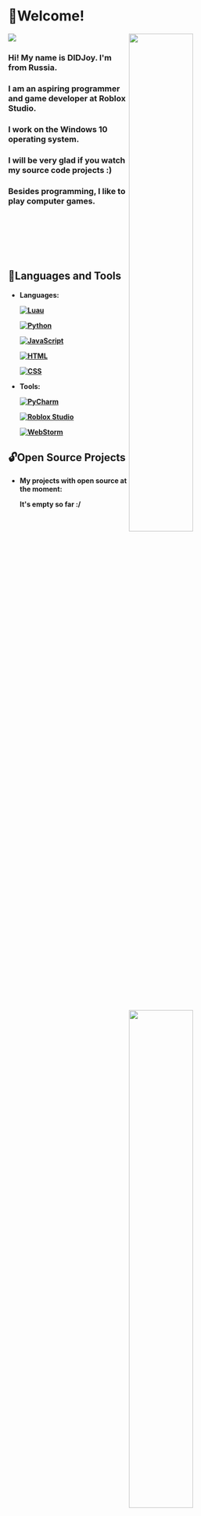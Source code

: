 <b>

# 👋Welcome! 
![](https://komarev.com/ghpvc/?username=MrDIDJoy&abbreviated=true&style=for-the-badge&color=27A0D9&label=Total_Profile_Visits)
<img width="51%" align="right" src="https://github-readme-stats.vercel.app/api?username=MrDIDJoy&hide_border=true&count_private=true&layout=compact&hide_title=true&show_icons=true&theme=dracula&icon_color=5194f0&bg_color=0d1117&include_all_commits=true&rank_icon=github&show_icons=true">
<img width="51%" align="right" src="https://github-readme-streak-stats.herokuapp.com?user=MrDIDJoy&theme=dark">

### Hi! My name is DIDJoy. I'm from Russia.
### I am an aspiring programmer and game developer at Roblox Studio.
### I work on the Windows 10 operating system.
### I will be very glad if you watch my source code projects :)
### Besides programming, I like to play computer games.
<br>
<br>
<br>
<br>
<br>

## 🔧Languages and Tools

<img width="51%" align="right" src="https://github-readme-stats.vercel.app/api/top-langs/?username=MrDIDJoy&hide=html&layout=compact&hide_border=true&hide_title=true&count_private=true&theme=dracula&icon_color=5194f0&bg_color=0d1117">

- Languages:

    [![Luau](https://img.shields.io/badge/-Luau-090909?style=for-the-badge&logo=RobloxStudio&logoColor=27A0D9)](https://luau-lang.org/)

    [![Python](https://img.shields.io/badge/-Python-090909?style=for-the-badge&logo=Python&logoColor=27A0D9)](https://www.python.org/)

    [![JavaScript](https://img.shields.io/badge/-JS-090909?style=for-the-badge&logo=JavaScript&logoColor=27A0D9)]()

    [![HTML](https://img.shields.io/badge/-HTML-090909?style=for-the-badge&logo=html5&logoColor=27A0D9)]()

    [![CSS](https://img.shields.io/badge/-CSS-090909?style=for-the-badge&logo=CSS3&logoColor=27A0D9)]()

- Tools:

    [![PyCharm](https://img.shields.io/badge/-PyCharm-090909?style=for-the-badge&logo=PyCharm&logoColor=27A0D9)](https://www.jetbrains.com/pycharm)
    
    [![Roblox Studio](https://img.shields.io/badge/-Roblox&nbsp;Studio-090909?style=for-the-badge&logo=RobloxStudio&logoColor=27A0D9)](https://create.roblox.com)

    [![WebStorm](https://img.shields.io/badge/-WebStorm-090909?style=for-the-badge&logo=WebStorm&logoColor=27A0D9)](https://www.jetbrains.com/webstorm)

[//]: # (    [Pypresence]&#40;https://github.com/qwertyquerty/pypresence&#41; &#40;on Python&#41;)

## 🔓Open Source Projects
- My projects with open source at the moment:

    It's empty so far :/

</b>
